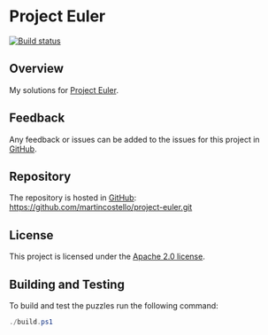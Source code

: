 # Project Euler

[![Build status][build-badge]][build-status]

## Overview

My solutions for [Project Euler][project-euler].

## Feedback

Any feedback or issues can be added to the issues for this project in [GitHub][issues].

## Repository

The repository is hosted in [GitHub][repo]: <https://github.com/martincostello/project-euler.git>

## License

This project is licensed under the [Apache 2.0 license][license].

## Building and Testing

To build and test the puzzles run the following command:

```powershell
./build.ps1
```

[build-badge]: https://github.com/martincostello/project-euler/actions/workflows/build.yml/badge.svg?branch=main&event=push
[build-status]: https://github.com/martincostello/project-euler/actions/workflows/build.yml?query=branch%3Amain+event%3Apush "Continuous Integration for this project"
[issues]: https://github.com/martincostello/project-euler/issues "Issues for this project on GitHub.com"
[license]: https://www.apache.org/licenses/LICENSE-2.0.txt "The Apache 2.0 license"
[project-euler]: https://projecteuler.net/
[repo]: https://github.com/martincostello/project-euler "This project on GitHub.com"
